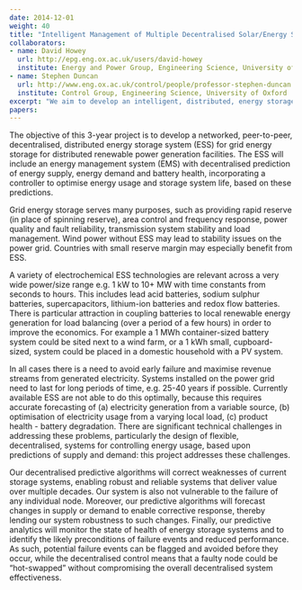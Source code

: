 ```yaml
---
date: 2014-12-01
weight: 40
title: "Intelligent Management of Multiple Decentralised Solar/Energy Storage Systems"
collaborators:
- name: David Howey
  url: http://epg.eng.ox.ac.uk/users/david-howey
  institute: Energy and Power Group, Engineering Science, University of Oxford
- name: Stephen Duncan
  url: http://www.eng.ox.ac.uk/control/people/professor-stephen-duncan
  institute: Control Group, Engineering Science, University of Oxford
excerpt: "We aim to develop an intelligent, distributed, energy storage system for distributed renewable power generation facilities."
papers:
---
```


The objective of this 3-year project is to develop a networked, peer-to-peer, decentralised, distributed energy storage system (ESS) for grid energy storage for distributed renewable power generation facilities. The ESS will include an energy management system (EMS) with decentralised prediction of energy supply, energy demand and battery health, incorporating a controller to optimise energy usage and storage system life, based on these predictions. 

Grid energy storage serves many purposes, such as providing rapid reserve (in place of spinning reserve), area control and frequency response, power quality and fault reliability, transmission system stability and load management. Wind power without ESS may lead to stability issues on the power grid. Countries with small reserve margin may especially benefit from ESS.

A variety of electrochemical ESS technologies are relevant across a very wide power/size range e.g. 1 kW to 10+ MW with time constants from seconds to hours. This includes lead acid batteries, sodium sulphur batteries, supercapacitors, lithium-ion batteries and redox flow batteries. There is particular attraction in coupling batteries to local renewable energy generation for load balancing (over a period of a few hours) in order to improve the economics. For example a 1 MWh container-sized battery system could be sited next to a wind farm, or a 1 kWh small, cupboard-sized, system could be placed in a domestic household with a PV system.

In all cases there is a need to avoid early failure and maximise revenue streams from generated electricity. Systems installed on the power grid need to last for long periods of time, e.g. 25-40 years if possible. Currently available ESS are not able to do this optimally, because this requires accurate forecasting of (a) electricity generation from a variable source, (b) optimisation of electricity usage from a varying local load, (c) product health - battery degradation. There are significant technical challenges in addressing these problems, particularly the design of flexible, decentralised, systems for controlling energy usage, based upon predictions of supply and demand: this project addresses these challenges.

Our decentralised predictive algorithms will correct weaknesses of current storage systems, enabling robust and reliable systems that deliver value over multiple decades.  Our system is also not vulnerable to the failure of any individual node. Moreover, our predictive algorithms will forecast changes in supply or demand to enable corrective response, thereby lending our system robustness to such changes. Finally, our predictive analytics will monitor the state of health of energy storage systems and to identify the likely preconditions of failure events and reduced performance. As such, potential failure events can be flagged and avoided before they occur, while the decentralised control means that a faulty node could be “hot-swapped” without compromising the overall decentralised system effectiveness.
